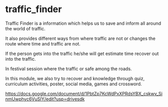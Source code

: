 # traffic_finder
Traffic Finder is a information which helps us to save and inform all around the world of traffic.

It also provides different ways from where traffic are not or changes the route where time and traffic are not.

If the person gets into the traffic he/she will get estimate time recover out into the traffic. 

In festival session where the traffic or safe among the roads.

In this module, we also try to recover and knowledge through quiz, curriculum activities, poster, social media, games and crossword.

https://docs.google.com/document/d/1PbtZp7KcWdPxXPRdsYBX_cskwv_SinmUwphyc6VuSIY/edit?usp=drivesdk
